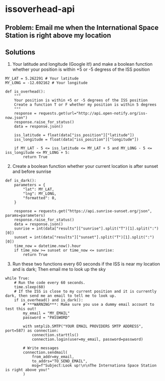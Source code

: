 # issoverhead-api
## Problem: Email me when the International Space Station is right above my location
## Solutions
1. Your latitude and longitude (Google it!) and make a boolean function whether your position is within +5 or -5 degress of the ISS position
```
MY_LAT = 5.262291 # Your latitude
MY_LONG = -12.692162 # Your longitude

def is_overhead():
    """
    Your position is within +5 or -5 degrees of the ISS position
    Create a function T or F whether my position is within 5 degrees
    """
    response = requests.get(url="http://api.open-notify.org/iss-now.json")
    response.raise_for_status()
    data = response.json()

    iss_latitude = float(data["iss_position"]["latitude"])
    iss_longitude = float(data["iss_position"]["longitude"])

    if MY_LAT - 5 <= iss_latitude <= MY_LAT + 5 and MY_LONG - 5 <= iss_longitude <= MY_LONG + 5:
        return True
```
2. Create a boolean function whether your current location is after sunset and before sunrise
```
def is_dark():
    parameters = {
        "lat": MY_LAT,
        "lng": MY_LONG,
        "formatted": 0,
    }

    response = requests.get("https://api.sunrise-sunset.org/json", params=parameters)
    response.raise_for_status()
    data = response.json()
    sunrise = int(data["results"]["sunrise"].split("T")[1].split(":")[0])
    sunset = int(data["results"]["sunset"].split("T")[1].split(":")[0])
    time_now = datetime.now().hour
    if time_now >= sunset or time_now <= sunrise:
        return True

```
3. Run these two functions every 60 seconds if the ISS is near my location and is dark; Then email me to look up the sky
```
while True:
    # Run the code every 60 seconds.
    time.sleep(60)
    # If the ISS is close to my current position and it is currently dark, then send me an email to tell me to look up.
    if is_overhead() and is_dark():
        # ***WARNING***: Make sure you use a dummy email account to test this out!
        my_email = "MY_EMAIL"
        password = "PASSWORD"

        with smtplib.SMTP("YOUR EMAIL PROVIDERS SMTP ADDRESS", port=587) as connection:
            connection.starttls()
            connection.login(user=my_email, password=password)

        # Write messages
        connection.sendmail(
            from_addr=my_email,
            to_addrs="TO_SEND_EMAIL",
            msg=f"Subject:Look up!\n\nThe Internationa Space Station is right above you!"
        )
```
